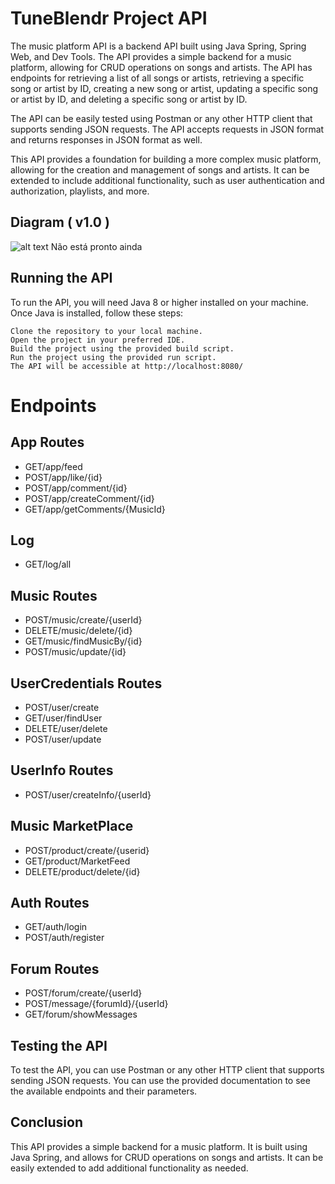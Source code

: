 
# TuneBlendr Project API

The music platform API is a backend API built using Java Spring, Spring Web, and Dev Tools. The API provides a simple backend for a music platform, allowing for CRUD operations on songs and artists. The API has endpoints for retrieving a list of all songs or artists, retrieving a specific song or artist by ID, creating a new song or artist, updating a specific song or artist by ID, and deleting a specific song or artist by ID.

The API can be easily tested using Postman or any other HTTP client that supports sending JSON requests. The API accepts requests in JSON format and returns responses in JSON format as well.

This API provides a foundation for building a more complex music platform, allowing for the creation and management of songs and artists. It can be extended to include additional functionality, such as user authentication and authorization, playlists, and more.

## Diagram ( v1.0 )

![alt text](https://github.com/medeirosdev/API-MusicBlender-Java/blob/master/tumblr.png)
Não está pronto ainda

## Running the API

To run the API, you will need Java 8 or higher installed on your machine. Once Java is installed, follow these steps:

    Clone the repository to your local machine.
    Open the project in your preferred IDE.
    Build the project using the provided build script.
    Run the project using the provided run script.
    The API will be accessible at http://localhost:8080/





# Endpoints

## App Routes
- GET/app/feed
- POST/app/like/{id}
- POST/app/comment/{id}
- POST/app/createComment/{id}
- GET/app/getComments/{MusicId}

## Log
- GET/log/all

## Music Routes
- POST/music/create/{userId}
- DELETE/music/delete/{id}
- GET/music/findMusicBy/{id}
- POST/music/update/{id}

## UserCredentials Routes
- POST/user/create
- GET/user/findUser
- DELETE/user/delete
- POST/user/update

## UserInfo Routes
- POST/user/createInfo/{userId}

## Music MarketPlace
- POST/product/create/{userid}
- GET/product/MarketFeed
- DELETE/product/delete/{id}

## Auth Routes
- GET/auth/login
- POST/auth/register

## Forum Routes
- POST/forum/create/{userId}
- POST/message/{forumId}/{userId}
- GET/forum/showMessages


## Testing the API

To test the API, you can use Postman or any other HTTP client that supports sending JSON requests. You can use the provided documentation to see the available endpoints and their parameters.

## Conclusion

This API provides a simple backend for a music platform. It is built using Java Spring, and allows for CRUD operations on songs and artists. It can be easily extended to add additional functionality as needed.
